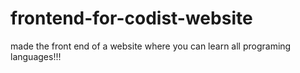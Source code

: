 # frontend-for-codist-website
made the front end of a website where you can learn all programing languages!!!
